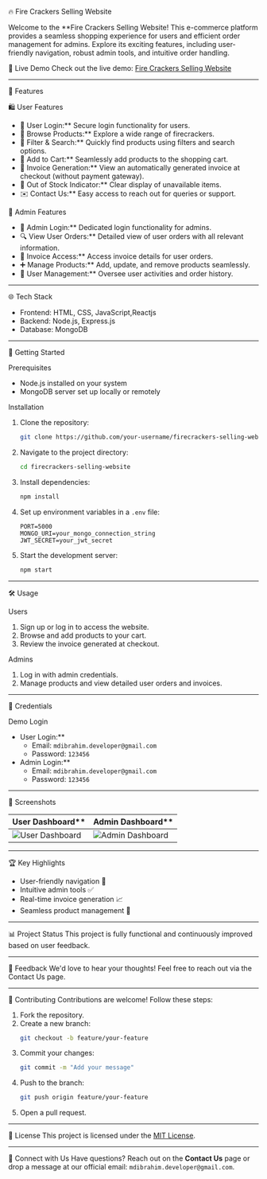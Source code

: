 🔥 Fire Crackers Selling Website

Welcome to the **Fire Crackers Selling Website! This e-commerce platform provides a seamless shopping experience for users and efficient order management for admins. Explore its exciting features, including user-friendly navigation, robust admin tools, and intuitive order handling.

 📍 Live Demo
Check out the live demo: [Fire Crackers Selling Website](https://smtraders.onrender.com/)

---

 🌟 Features

 🛍️ User Features
- 🔑 User Login:** Secure login functionality for users.
- 🎉 Browse Products:** Explore a wide range of firecrackers.
- 🔎 Filter & Search:** Quickly find products using filters and search options.
- 🛒 Add to Cart:** Seamlessly add products to the shopping cart.
- 📝 Invoice Generation:** View an automatically generated invoice at checkout (without payment gateway).
- 📢 Out of Stock Indicator:** Clear display of unavailable items.
- ✉️ Contact Us:** Easy access to reach out for queries or support.

💪 Admin Features
- 🔑 Admin Login:** Dedicated login functionality for admins.
- 🔍 View User Orders:** Detailed view of user orders with all relevant information.
- 📝 Invoice Access:** Access invoice details for user orders.
- ➕ Manage Products:** Add, update, and remove products seamlessly.
- 👤 User Management:** Oversee user activities and order history.

---

 🌐 Tech Stack
- Frontend: HTML, CSS, JavaScript,Reactjs
- Backend: Node.js, Express.js
- Database: MongoDB

---

 📖 Getting Started

Prerequisites
- Node.js installed on your system
- MongoDB server set up locally or remotely

 Installation
1. Clone the repository:
   ```bash
   git clone https://github.com/your-username/firecrackers-selling-website.git
   ```
2. Navigate to the project directory:
   ```bash
   cd firecrackers-selling-website
   ```
3. Install dependencies:
   ```bash
   npm install
   ```
4. Set up environment variables in a `.env` file:
   ```
   PORT=5000
   MONGO_URI=your_mongo_connection_string
   JWT_SECRET=your_jwt_secret
   ```
5. Start the development server:
   ```bash
   npm start
   ```

---

 🛠️ Usage

 Users
1. Sign up or log in to access the website.
2. Browse and add products to your cart.
3. Review the invoice generated at checkout.

 Admins
1. Log in with admin credentials.
2. Manage products and view detailed user orders and invoices.

---

🚨 Credentials

 Demo Login
- User Login:**
  - Email: `mdibrahim.developer@gmail.com`
  - Password: `123456`
- Admin Login:**
  - Email: `mdibrahim.developer@gmail.com`
  - Password: `123456`

---

 🎨 Screenshots

| User Dashboard**       | Admin Dashboard**       |
|--------------------------|--------------------------|
| ![User Dashboard](https://via.placeholder.com/400x200) | ![Admin Dashboard](https://via.placeholder.com/400x200) |

---

🏆 Key Highlights
- User-friendly navigation 🎨
- Intuitive admin tools ✅
- Real-time invoice generation 📈
- Seamless product management 🎁

---

📊 Project Status
This project is fully functional and continuously improved based on user feedback.

---

 📢 Feedback
We'd love to hear your thoughts! Feel free to reach out via the Contact Us page.

---

 🔧 Contributing
Contributions are welcome! Follow these steps:
1. Fork the repository.
2. Create a new branch:
   ```bash
   git checkout -b feature/your-feature
   ```
3. Commit your changes:
   ```bash
   git commit -m "Add your message"
   ```
4. Push to the branch:
   ```bash
   git push origin feature/your-feature
   ```
5. Open a pull request.

---

 💚 License
This project is licensed under the [MIT License](LICENSE).

---

 🔗 Connect with Us
Have questions? Reach out on the **Contact Us** page or drop a message at our official email: `mdibrahim.developer@gmail.com`.

